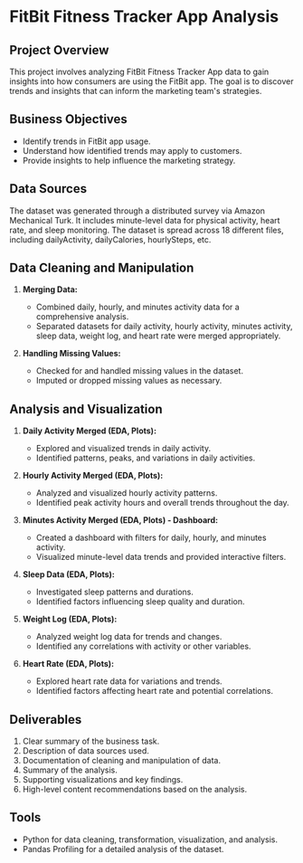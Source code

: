 # FitBit Fitness Tracker App Analysis

## Project Overview

This project involves analyzing FitBit Fitness Tracker App data to gain insights into how consumers are using the FitBit app. The goal is to discover trends and insights that can inform the marketing team's strategies.

## Business Objectives

- Identify trends in FitBit app usage.
- Understand how identified trends may apply to customers.
- Provide insights to help influence the marketing strategy.

## Data Sources

The dataset was generated through a distributed survey via Amazon Mechanical Turk. It includes minute-level data for physical activity, heart rate, and sleep monitoring. The dataset is spread across 18 different files, including dailyActivity, dailyCalories, hourlySteps, etc.

## Data Cleaning and Manipulation

1. **Merging Data:**
   - Combined daily, hourly, and minutes activity data for a comprehensive analysis.
   - Separated datasets for daily activity, hourly activity, minutes activity, sleep data, weight log, and heart rate were merged appropriately.

2. **Handling Missing Values:**
   - Checked for and handled missing values in the dataset.
   - Imputed or dropped missing values as necessary.

## Analysis and Visualization

1. **Daily Activity Merged (EDA, Plots):**
   - Explored and visualized trends in daily activity.
   - Identified patterns, peaks, and variations in daily activities.

2. **Hourly Activity Merged (EDA, Plots):**
   - Analyzed and visualized hourly activity patterns.
   - Identified peak activity hours and overall trends throughout the day.

3. **Minutes Activity Merged (EDA, Plots) - Dashboard:**
   - Created a dashboard with filters for daily, hourly, and minutes activity.
   - Visualized minute-level data trends and provided interactive filters.

4. **Sleep Data (EDA, Plots):**
   - Investigated sleep patterns and durations.
   - Identified factors influencing sleep quality and duration.

5. **Weight Log (EDA, Plots):**
   - Analyzed weight log data for trends and changes.
   - Identified any correlations with activity or other variables.

6. **Heart Rate (EDA, Plots):**
   - Explored heart rate data for variations and trends.
   - Identified factors affecting heart rate and potential correlations.

## Deliverables

1. Clear summary of the business task.
2. Description of data sources used.
3. Documentation of cleaning and manipulation of data.
4. Summary of the analysis.
5. Supporting visualizations and key findings.
6. High-level content recommendations based on the analysis.

## Tools

- Python for data cleaning, transformation, visualization, and analysis.
- Pandas Profiling for a detailed analysis of the dataset.

